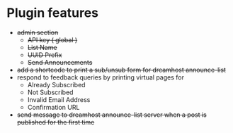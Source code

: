 # Plugin features

* <del>admin section</del>
    * <del>API key ( global )</del>
    * <del>List Name</del>
    * <del>UUID Prefix</del>
    * <del>Send Announcements</del>
* <del>add a shortcode to print a sub/unsub form for dreamhost announce-list</del>
* respond to feedback queries by printing virtual pages for
    * Already Subscribed
    * Not Subscribed
    * Invalid Email Address
    * Confirmation URL
* <del>send message to dreamhost announce-list server when a post is published for the first time</del>

